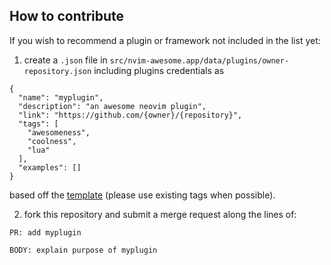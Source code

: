 ## How to contribute

If you wish to recommend a plugin or framework not included in the list yet:

1. create a `.json` file in `src/nvim-awesome.app/data/plugins/owner-repository.json` including plugins credentials as
```
{
  "name": "myplugin",
  "description": "an awesome neovim plugin",
  "link": "https://github.com/{owner}/{repository}",
  "tags": [
    "awesomeness",
    "coolness",
    "lua"
  ],
  "examples": []
}
```
based off the [template](template.json) (please use existing tags when possible).

2. fork this repository and submit a merge request along the lines of:
```
PR: add myplugin

BODY: explain purpose of myplugin
```
